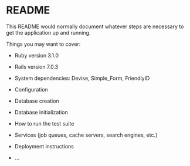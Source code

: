 # README

This README would normally document whatever steps are necessary to get the
application up and running.

Things you may want to cover:

* Ruby version 3.1.0

* Rails version 7.0.3

* System dependencies: Devise, Simple_Form, FriendlyID

* Configuration

* Database creation

* Database initialization

* How to run the test suite

* Services (job queues, cache servers, search engines, etc.)

* Deployment instructions

* ...
